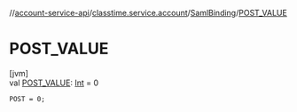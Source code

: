 //[account-service-api](../../../index.md)/[classtime.service.account](../index.md)/[SamlBinding](index.md)/[POST_VALUE](-p-o-s-t_-v-a-l-u-e.md)

# POST_VALUE

[jvm]\
val [POST_VALUE](-p-o-s-t_-v-a-l-u-e.md): [Int](https://kotlinlang.org/api/latest/jvm/stdlib/kotlin/-int/index.html) = 0

`POST = 0;`
